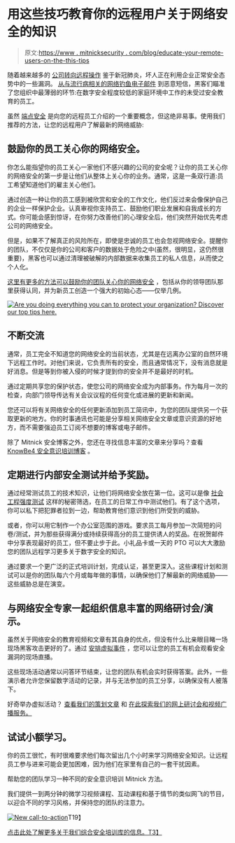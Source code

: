 # 用这些技巧教育你的远程用户关于网络安全的知识

> 原文:[https://www . mitnicksecurity . com/blog/educate-your-remote-users-on-the-this-tips](https://www.mitnicksecurity.com/blog/educate-your-remote-users-about-cybersecurity-with-these-tips)

随着越来越多的 [公司转向远程操作](https://www.mitnicksecurity.com/blog/5-ways-to-secure-your-workforce-when-working-from-hom) 鉴于新冠肺炎，坏人正在利用企业正常安全态势中的一些漏洞。 [从与流行病相关的网络钓鱼电子邮件](https://www.mitnicksecurity.com/blog/2-ways-hackers-may-trick-you-using-covid-19-phishing-schemes) 到恶意短信，黑客们瞄准了您组织中最薄弱的环节:在数字安全程度较低的家庭环境中工作的未受过安全教育的员工。

虽然 [端点安全](https://www.mitnicksecurity.com/blog/endpoint-security-and-remote-work-5-considerations-for-remote-users) 是向您的远程员工介绍的一个重要概念，但这绝非易事。使用我们推荐的方法，让您的远程用户了解最新的网络威胁:

## 鼓励你的员工关心你的网络安全。

你怎么能指望你的员工关心一家他们不感兴趣的公司的安全呢？让你的员工关心你的网络安全的第一步是让他们从整体上关心你的业务。通常，这是一条双行道:员工希望知道他们的雇主关心他们。

通过创造一种让你的员工感到被欣赏和安全的工作文化，他们反过来会像保护自己的企业一样保护企业。认真审视你支持员工、鼓励他们职业发展和自我成长的方式。你可能会感到惊讶，在你努力改善他们的心理安全后，他们突然开始优先考虑公司的网络安全。

但是，如果不了解真正的风险所在，即使是忠诚的员工也会忽视网络安全。提醒你的团队，不仅仅是你的公司和客户的数据处于危险之中(虽然，很明显，这仍然很重要)，黑客也可以通过清理被破解的内部数据来收集员工的私人信息，从而使之个人化。

[这里有更多的方法可以鼓励你的团队关心你的网络安全](https://www.cybintsolutions.com/10-tips-to-get-your-employees-to-care-about-cybersecurity/) ，包括从你的领导团队那里获得认同，并为新员工创造一个强大的初始心态——仅举几例。

[![Are you doing everything you can to protect your organization? Discover our top  tips here.](../Images/21739e3e71a2c8467ca7cbb801d848b2.png)](https://cta-redirect.hubspot.com/cta/redirect/3875471/17d39c58-6f51-4d64-9cfc-57ee31efb530) 

## 不断交流

通常，员工完全不知道您的网络安全的当前状态，尤其是在远离办公室的自然环境下远程工作时。对他们来说，它负责所有的安全，而且通常情况下，没有消息就是好消息。但是等到你被入侵的时候才提到你的安全并不是最好的时机。

通过定期共享您的保护状态，使您公司的网络安全成为内部事务。作为每月一次的检查，向部门领导传达有关会议议程的任何变化或进展的更新和新闻。

您还可以将有关网络安全的任何更新添加到员工简讯中，为您的团队提供另一个获取更新的地方。你的时事通讯也可能是分享相关网络安全文章或意识资源的好地方，而不需要强迫员工订阅不想要的博客或电子邮件。

除了 Mitnick 安全博客之外，您还在寻找信息丰富的文章来分享吗？查看 [KnowBe4 安全意识培训博客](https://blog.knowbe4.com/) 。

## 定期进行内部安全测试并给予奖励。

通过经常测试员工的技术知识，让他们将网络安全放在第一位。这可以是像 [社会工程强度测试](https://www.mitnicksecurity.com/social-engineering-strength-testing) 这样的秘密筛选，在员工的日常工作中测试他们。有了这个选项，你可以私下把犯罪者拉到一边，帮助教育他们意识到他们所受到的威胁。

或者，你可以用它制作一个办公室范围的游戏。要求员工每月参加一次简短的问卷/测试，并为那些获得满分或持续获得高分的员工提供诱人的奖品。在祝贺邮件中分享表现最好的员工，但不要止步于此。小礼品卡或一天的 PTO 可以大大激励您的团队远程学习更多关于数字安全的知识。

通过要求一个更广泛的正式培训计划，完成认证，甚至更深入。这些课程计划和测试可以是你的团队每六个月或每年做的事情，以确保他们了解最新的网络威胁——这些威胁总是在演变。

## 与网络安全专家一起组织信息丰富的网络研讨会/演示。

虽然关于网络安全的教育视频和文章有其自身的优点，但没有什么比亲眼目睹一场现场黑客攻击更好的了。通过 [安排虚拟事件](https://www.mitnicksecurity.com/blog/tips-for-event-planners-booking-a-speaker-for-a-virtual-conference) ，您可以让您的员工有机会观看安全漏洞的现场直播。

这些现场活动通常以问答环节结束，让您的团队有机会实时获得答案。此外，一些演示者允许您保留数字活动的记录，并与无法参加的员工分享，以确保没有人被落下。

好奇举办虚拟活动？ [查看我们的策划文章](https://www.mitnicksecurity.com/blog/how-to-plan-and-host-an-incredible-virtual-event) 和 [在此探索我们的网上研讨会和视频广播服务。](https://www.mitnicksecurity.com/virtual-events-webinars-videos)

## 试试小额学习。

你的员工很忙，有时很难要求他们每次留出几个小时来学习网络安全知识。让远程员工参与进来可能会更加困难，因为他们在家里有自己的一套干扰因素。

帮助您的团队学习一种不同的安全意识培训 Mitnick 方法。

我们提供一到两分钟的微学习视频课程、互动课程和基于情节的类似网飞的节目，以迎合不同的学习风格，并保持您的团队的注意力。

[](https://www.mitnicksecurity.com/kevin-mitnick-security-awareness-training)[![New call-to-action](../Images/95ee2efaa0b0e1050f47338da41f7869.png)](https://cta-redirect.hubspot.com/cta/redirect/3875471/7f9b1de1-cf7c-4700-8892-cdf9402b32cf)T19】

[点击此处了解更多关于我们综合安全培训库的信息。T3】](https://www.mitnicksecurity.com/kevin-mitnick-security-awareness-training)